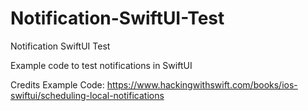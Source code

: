 # Notification-SwiftUI-Test

Notification SwiftUI Test

Example code to test notifications in SwiftUI

Credits Example Code: https://www.hackingwithswift.com/books/ios-swiftui/scheduling-local-notifications
